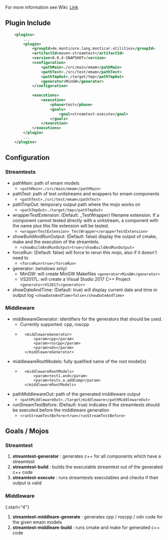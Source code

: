 For more information see Wiki:
[Link](./wikis/home)

## Plugin Include 

```xml
    <plugins>
        ...
        <plugin>
            <groupId>de.monticore.lang.monticar.utilities</groupId>
            <artifactId>maven-streamtest</artifactId>
            <version>0.0.4-SNAPSHOT</version>
            <configuration>
                <pathMain>./src/main/emam</pathMain>
                <pathTest>./src/test/emam</pathTest>
                <pathTmpOut>./target/tmp</pathTmpOut>
                <generator>MinGW</generator>
            </configuration>
    
            <executions>
                <execution>
                    <phase>test</phase>
                    <goals>
                        <goal>streamtest-execute</goal>
                    </goals>
                </execution>
            </executions>
        </plugin>
        ...
    </plugins>
```

## Configuration

### Streamtests
- pathMain: path of emam models
    - ```<pathMain>./src/main/emam</pathMain>```
- pathTest: path of test unitstreams and wrappers for emam components
    - ```<pathTest>./src/test/emam</pathTest>```
- pathTmpOut: temporary output path where the mojo works on
    - ```<pathTmpOut>./target/tmp</pathTmpOut>```
- wrapperTestExtension: (Default: _TestWrapper) filename extension. 
    If a component cannot tested directly with a unitstream, a component with the name plus this file extension will be tested.
    - ```<wrapperTestExtension>_TestWrapper</wrapperTestExtension>```
- showBuildAndRunOutput: (Default: false) display the output of cmake, make and the execution of the streamtets.
    - ```<showBuildAndRunOutput>true</showBuildAndRunOutput>```
- forceRun: (Default: false) will force to rerun this mojo, also if it doesn't need to
    - ```<forceRun>true</forceRun>```
- generator: (windows only) 
    - MinGW: will create MinGW Makefiles ```<generator>MinGW</generator>```
    - VS2017L: will create a Visual Studio 2017 C++ Project ```<generator>VS2017</generator>```
- showDateAndTime: (Default: true) will display current date and time in output log ```<showDateAndTime>false</showDateAndTime>```     

### Middleware
- middlewareGenerator: identifiers for the generators that should be used. 
    - Currently supported: cpp, roscpp
    - ```
        <middlewareGenerator>
            <param>cpp</param>
            <param>roscpp</param>
            <param>odv</param>        
        </middlewareGenerator>
        ```
- middlewareRootModels: fully qualified name of the root model(s)
    - ```
        <middlewareRootModels>
            <param>test1.and</param>
            <param>tests.a.addComp</param>     
        </middlewareRootModels>
        ```
- pathMiddlewareOut: path of the generated middleware output 
    - ```<pathMiddlewareOut>./target/middleware</pathMiddlewareOut>```
- runStreamTestBefore: (Default: true) indicates if the streamtests should be executed before the middleware generation
    - ```<runStreamTestBefore>true</runStreamTestBefore>```
    
## Goals / Mojos

### Streamtest

1. **streamtest-generator** : generates c++ for all components which have a streamtest
1. **streamtest-build** : builds the executable streamtest out of the generated c++ code
1. **streamtest-execute** : runs streamtests executables and checks if their output is valid

### Middleware

{:start="4"}
1. **streamtest-middleare-generate** : generates cpp / roscpp / odv code for the given emam models 
1. **streamtest-middleare-build** : runs cmake and make for generated c++ code
